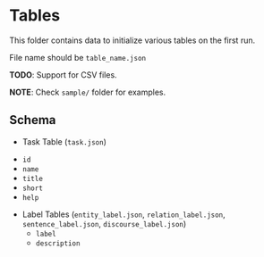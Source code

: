 # Tables

This folder contains data to initialize various tables on the first run.

File name should be `table_name.json`

**TODO**: Support for CSV files.

**NOTE**: Check `sample/` folder for examples.

## Schema


* Task Table (`task.json`)
 - `id`
 - `name`
 - `title`
 - `short`
 - `help`

* Label Tables (`entity_label.json`, `relation_label.json`, `sentence_label.json`, `discourse_label.json`)
  - `label`
  - `description`

